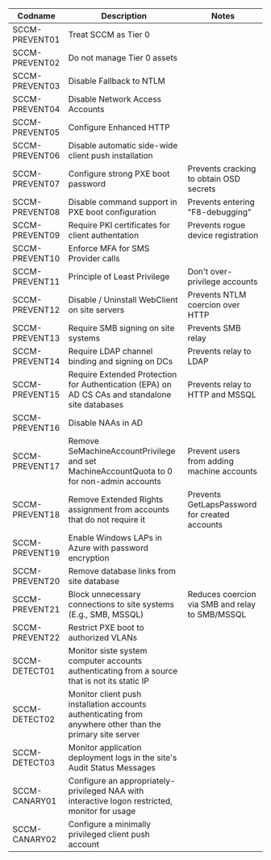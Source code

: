 | Codname | Description | Notes |
|---------|-------------|-------|
| SCCM-PREVENT01 | Treat SCCM as Tier 0 |
| SCCM-PREVENT02 | Do not manage Tier 0 assets | 
| SCCM-PREVENT03 | Disable Fallback to NTLM
| SCCM-PREVENT04 | Disable Network Access Accounts |
| SCCM-PREVENT05 | Configure Enhanced HTTP |
| SCCM-PREVENT06 | Disable automatic side-wide client push installation |
| SCCM-PREVENT07 | Configure strong PXE boot password | Prevents cracking to obtain OSD secrets |
| SCCM-PREVENT08 | Disable command support in PXE boot configuration| Prevents entering "F8-debugging" |
| SCCM-PREVENT09 | Require PKI certificates for client authentation | Prevents rogue device registration
| SCCM-PREVENT10 | Enforce MFA for SMS Provider calls | 
| SCCM-PREVENT11 | Principle of Least Privilege | Don't over-privilege accounts
| SCCM-PREVENT12 | Disable / Uninstall WebClient on site servers  | Prevents NTLM coercion over HTTP |
| SCCM-PREVENT13 | Require SMB signing on site systems | Prevents SMB relay |
| SCCM-PREVENT14 | Require LDAP channel binding and signing on DCs | Prevents relay to LDAP
| SCCM-PREVENT15 | Require Extended Protection for Authentication (EPA) on AD CS CAs and standalone site databases | Prevents relay to HTTP and MSSQL
| SCCM-PREVENT16 | Disable NAAs in AD |
| SCCM-PREVENT17 | Remove SeMachineAccountPrivilege and set MachineAccountQuota to 0 for non-admin accounts | Prevent users from adding machine accounts
| SCCM-PREVENT18 | Remove Extended Rights assignment from accounts that do not require it | Prevents GetLapsPassword for created accounts |
| SCCM-PREVENT19 | Enable Windows LAPs in Azure with password encryption |
| SCCM-PREVENT20 | Remove database links from site database |
| SCCM-PREVENT21 | Block unnecessary connections to site systems (E.g., SMB, MSSQL) | Reduces coercion via SMB and relay to SMB/MSSQL
| SCCM-PREVENT22 | Restrict PXE boot to authorized VLANs
| SCCM-DETECT01 | Monitor siste system computer accounts authenticating from a source that is not its static IP |
| SCCM-DETECT02 | Monitor client push installation accounts authenticating from anywhere other than the primary site server |
| SCCM-DETECT03 | Monitor application deployment logs  in the site's Audit Status Messages |
| SCCM-CANARY01 | Configure an appropriately-privileged NAA with interactive logon restricted, monitor for usage |
| SCCM-CANARY02 | Configure a minimally privileged client push account

